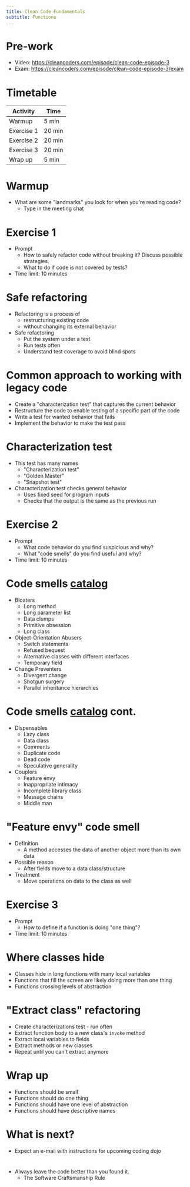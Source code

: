 ```yaml
---
title: Clean Code Fundamentals
subtitle: Functions
...
```


# Pre-work
* Video: https://cleancoders.com/episode/clean-code-episode-3
* Exam: https://cleancoders.com/episode/clean-code-episode-3/exam

# Timetable
| Activity   | Time   |
|------------|--------|
| Warmup     | 5 min  |
| Exercise 1 | 20 min |
| Exercise 2 | 20 min |
| Exercise 3 | 20 min |
| Wrap up    | 5 min  |

# Warmup
* What are some "landmarks" you look for when you're reading code?
  * Type in the meeting chat

# Exercise 1
* Prompt
  * How to safely refactor code without breaking it? Discuss possible strategies.
  * What to do if code is not covered by tests?
* Time limit: 10 minutes

# Safe refactoring
* Refactoring is a process of
  * restructuring existing code
  * without changing its external behavior
* Safe refactoring
  * Put the system under a test
  * Run tests often
  * Understand test coverage to avoid blind spots

# Common approach to working with legacy code
* Create a "characterization test" that captures the current behavior
* Restructure the code to enable testing of a specific part of the code
* Write a test for wanted behavior that fails
* Implement the behavior to make the test pass

# Characterization test
* This test has many names
  * "Characterization test"
  * "Golden Master"
  * "Snapshot test"
* Characterization test checks general behavior
  * Uses fixed seed for program inputs
  * Checks that the output is the same as the previous run

# Exercise 2
* Prompt
  * What code behavior do you find suspicious and why?
  * What "code smells" do you find useful and why?
* Time limit: 10 minutes

# Code smells [catalog](https://refactoring.guru/refactoring/smells)
* Bloaters
  * Long method
  * Long parameter list
  * Data clumps
  * Primitive obsession
  * Long class
* Object-Orientation Abusers
  * Switch statements
  * Refused bequest
  * Alternative classes with different interfaces
  * Temporary field
* Change Preventers
  * Divergent change
  * Shotgun surgery
  * Parallel inheritance hierarchies

# Code smells [catalog](https://refactoring.guru/refactoring/smells) cont.
* Dispensables
  * Lazy class
  * Data class
  * Comments
  * Duplicate code
  * Dead code
  * Speculative generality
* Couplers
  * Feature envy
  * Inappropriate intimacy
  * Incomplete library class
  * Message chains
  * Middle man

# "Feature envy" code smell
* Definition
  * A method accesses the data of another object more than its own data
* Possible reason
  * After fields move to a data class/structure
* Treatment
  * Move operations on data to the class as well

# Exercise 3
* Prompt
  * How to define if a function is doing "one thing"?
* Time limit: 10 minutes

# Where classes hide
* Classes hide in long functions with many local variables
* Functions that fill the screen are likely doing more than one thing
* Functions crossing levels of abstraction

# "Extract class" refactoring
* Create characterizations test - run often
* Extract function body to a new class's `invoke` method
* Extract local variables to fields
* Extract methods or new classes
* Repeat until you can't extract anymore

# Wrap up
* Functions should be small
* Functions should do one thing
* Functions should have one level of abstraction
* Functions should have descriptive names

# What is next?
* Expect an e-mail with instructions for upcoming coding dojo

#
* Always leave the code better than you found it.
  * The Software Craftsmanship Rule
